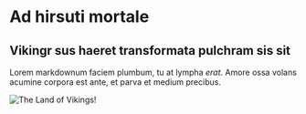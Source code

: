 # Ad hirsuti mortale

## Vikingr sus haeret transformata pulchram sis sit

Lorem markdownum faciem plumbum, tu at lympha *erat*. Amore ossa volans acumine
corpora est ante, et parva et medium precibus.

![The Land of Vikings!](/img/land2.jpg "Norse Lands")
